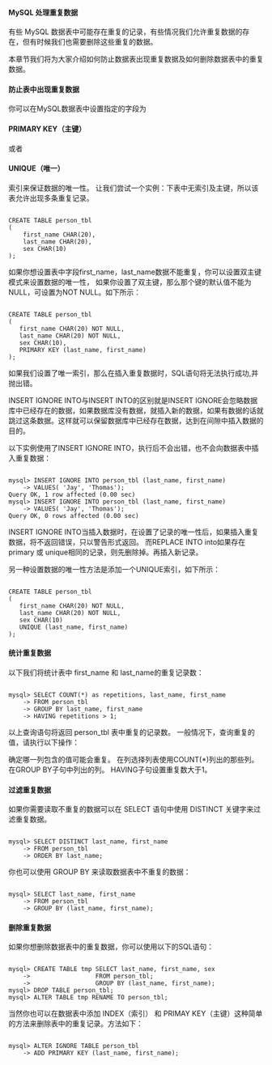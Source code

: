  
#### MySQL 处理重复数据

 有些 MySQL 数据表中可能存在重复的记录，有些情况我们允许重复数据的存在，但有时候我们也需要删除这些重复的数据。

 本章节我们将为大家介绍如何防止数据表出现重复数据及如何删除数据表中的重复数据。

 

#### 防止表中出现重复数据

 你可以在MySQL数据表中设置指定的字段为

####  PRIMARY KEY（主键） 

 或者

####  UNIQUE（唯一） 

索引来保证数据的唯一性。  让我们尝试一个实例：下表中无索引及主键，所以该表允许出现多条重复记录。

 
```

CREATE TABLE person_tbl
(
    first_name CHAR(20),
    last_name CHAR(20),
    sex CHAR(10)
);

```
 如果你想设置表中字段first_name，last_name数据不能重复，你可以设置双主键模式来设置数据的唯一性， 如果你设置了双主键，那么那个键的默认值不能为NULL，可设置为NOT NULL。如下所示：

 
```

CREATE TABLE person_tbl
(
   first_name CHAR(20) NOT NULL,
   last_name CHAR(20) NOT NULL,
   sex CHAR(10),
   PRIMARY KEY (last_name, first_name)
);

```
 如果我们设置了唯一索引，那么在插入重复数据时，SQL语句将无法执行成功,并抛出错。

 INSERT IGNORE INTO与INSERT INTO的区别就是INSERT IGNORE会忽略数据库中已经存在的数据，如果数据库没有数据，就插入新的数据，如果有数据的话就跳过这条数据。这样就可以保留数据库中已经存在数据，达到在间隙中插入数据的目的。 

 以下实例使用了INSERT IGNORE INTO，执行后不会出错，也不会向数据表中插入重复数据：

 
```

mysql> INSERT IGNORE INTO person_tbl (last_name, first_name)
    -> VALUES( 'Jay', 'Thomas');
Query OK, 1 row affected (0.00 sec)
mysql> INSERT IGNORE INTO person_tbl (last_name, first_name)
    -> VALUES( 'Jay', 'Thomas');
Query OK, 0 rows affected (0.00 sec)

```
 INSERT IGNORE INTO当插入数据时，在设置了记录的唯一性后，如果插入重复数据，将不返回错误，只以警告形式返回。 而REPLACE INTO into如果存在primary 或 unique相同的记录，则先删除掉。再插入新记录。

 另一种设置数据的唯一性方法是添加一个UNIQUE索引，如下所示：

 
```

CREATE TABLE person_tbl
(
   first_name CHAR(20) NOT NULL,
   last_name CHAR(20) NOT NULL,
   sex CHAR(10)
   UNIQUE (last_name, first_name)
);

```
 

#### 统计重复数据

 以下我们将统计表中 first_name 和 last_name的重复记录数：

 
```

mysql> SELECT COUNT(*) as repetitions, last_name, first_name
    -> FROM person_tbl
    -> GROUP BY last_name, first_name
    -> HAVING repetitions > 1;

```
 以上查询语句将返回 person_tbl 表中重复的记录数。 一般情况下，查询重复的值，请执行以下操作：

 
 确定哪一列包含的值可能会重复。
  在列选择列表使用COUNT(*)列出的那些列。
 在GROUP BY子句中列出的列。
  HAVING子句设置重复数大于1。
 


#### 过滤重复数据

 如果你需要读取不重复的数据可以在 SELECT 语句中使用 DISTINCT 关键字来过滤重复数据。

 
```

mysql> SELECT DISTINCT last_name, first_name
    -> FROM person_tbl
    -> ORDER BY last_name;

```
 你也可以使用 GROUP BY 来读取数据表中不重复的数据：

 
```

mysql> SELECT last_name, first_name
    -> FROM person_tbl
    -> GROUP BY (last_name, first_name);

```
 

#### 删除重复数据

 如果你想删除数据表中的重复数据，你可以使用以下的SQL语句：

 
```

mysql> CREATE TABLE tmp SELECT last_name, first_name, sex
    ->                  FROM person_tbl;
    ->                  GROUP BY (last_name, first_name);
mysql> DROP TABLE person_tbl;
mysql> ALTER TABLE tmp RENAME TO person_tbl;

```
 当然你也可以在数据表中添加 INDEX（索引） 和 PRIMAY KEY（主键）这种简单的方法来删除表中的重复记录。方法如下：

 
```

mysql> ALTER IGNORE TABLE person_tbl
    -> ADD PRIMARY KEY (last_name, first_name);

```
 

